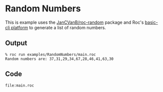 
# Random Numbers 

This is example uses the [JanCVanB/roc-random](https://github.com/JanCVanB/roc-random) package and Roc's [basic-cli platform](https://github.com/roc-lang/basic-cli) to generate a list of random numbers.

## Output

```
% roc run examples/RandomNumbers/main.roc
Random numbers are: 37,31,29,34,67,28,46,41,63,30
```

## Code
```roc
file:main.roc
```